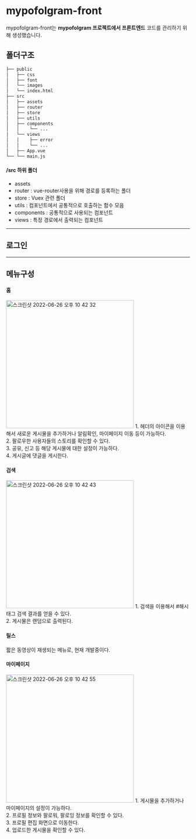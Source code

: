 # mypofolgram-front
mypofolgram-front는 **mypofolgram 프로젝트에서 프론트엔드** 코드를 관리하기 위해 생성했습니다.

## 폴더구조
```bash
├── public
│   ├── css
│   ├── font
│   └── images
│   └── index.html
├── src
│   ├── assets
│   ├── router
│   ├── store
│   ├── utils
│   ├── components 
│   │    └── ...
│   └── views
│   │    ├── error
│   │    └── ...
│   ├── App.vue    
└── └── main.js
``` 
#### /src 하위 폴더
- assets
- router : vue-router사용을 위해 경로를 등록하는 폴더
- store : Vuex 관련 폴더
- utils : 컴포넌트에서 공통적으로 호출하는 함수 모음 
- components : 공통적으로 사용되는 컴포넌트
- views : 특정 경로에서 출력되는 컴포넌트

-----------

## 로그인



------------
## 메뉴구성
#### 홈
<img width="350" alt="스크린샷 2022-06-26 오후 10 42 32" src="https://user-images.githubusercontent.com/42436569/175819281-611a3250-255f-43fd-9c95-519de393abf6.png">
1. 헤더의 아이콘을 이용해서 새로운 게시물을 추가하거나 알림확인, 마이페이지 이동 등이 가능하다.<br />
2. 팔로우한 사용자들의 스토리를 확인할 수 있다.<br />
3. 공유, 신고 등 해당 게시물에 대한 설정이 가능하다.<br />
4. 게시글에 댓글을 게시한다.<br />

#### 검색
<img width="350" alt="스크린샷 2022-06-26 오후 10 42 43" src="https://user-images.githubusercontent.com/42436569/175819287-9aa63b45-6e07-461d-b0bb-71b71401d344.png">
1. 검색을 이용해서 #해시태그 검색 결과를 얻을 수 있다.<br />
2. 게시물은 랜덤으로 출력된다.<br />

#### 릴스
짧은 동영상이 재생되는 메뉴로, 현재 개발중이다.<br />

#### 마이페이지
<img width="350" alt="스크린샷 2022-06-26 오후 10 42 55" src="https://user-images.githubusercontent.com/42436569/175819291-85155fe4-6f34-4dd8-ba8d-9d698849df44.png">
1. 게시물을 추가하거나 마이페이지의 설정이 가능하다.<br />
2. 프로필 정보와 팔로워, 팔로잉 정보를 확인할 수 있다.<br />
3. 프로필 편집 화면으로 이동한다.<br />
4. 업로드한 게시물을 확인할 수 있다.<br />

